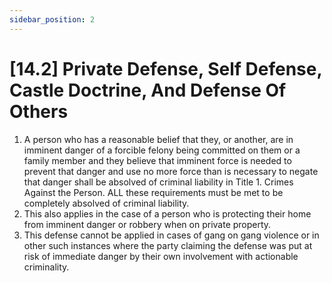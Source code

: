 ```yaml
---
sidebar_position: 2
---
```

# [14.2] Private Defense, Self Defense, Castle Doctrine, And Defense Of Others

1. A person who has a reasonable belief that they, or another, are in imminent danger of a forcible felony being committed on them or a family member and they believe that imminent force is needed to prevent that danger and use no more force than is necessary to negate that danger shall be absolved of criminal liability in Title 1. Crimes Against the Person. ALL these requirements must be met to be completely absolved of criminal liability.
2. This also applies in the case of a person who is protecting their home from imminent danger or robbery when on private property.
3. This defense cannot be applied in cases of gang on gang violence or in other such instances where the party claiming the defense was put at risk of immediate danger by their own involvement with actionable criminality.


